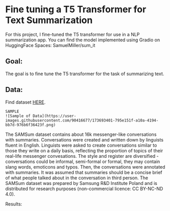 # Fine tuning a T5 Transformer for Text Summarization  #

For this project, I fine-tuned the T5 transformer for use in a NLP summarization app. 
You can find the model implemented using Gradio on HuggingFace Spaces: SamuelMiller/sum_it


## Goal: ##

The goal is to fine tune the T5 transformer for the task of summarizing text. 


## Data: ##

Find dataset [HERE](https://huggingface.co/datasets/samsum).

    SAMPLE
    ![Sample of Data](https://user-images.githubusercontent.com/90416677/173693401-795e151f-a10a-4194-bb7d-976b6f36423f.png)


The SAMSum dataset contains about 16k messenger-like conversations with summaries. Conversations were created and written down by linguists fluent in English. Linguists were asked to create conversations similar to those they write on a daily basis, reflecting the proportion of topics of their real-life messenger convesations. The style and register are diversified - conversations could be informal, semi-formal or formal, they may contain slang words, emoticons and typos. Then, the conversations were annotated with summaries. It was assumed that summaries should be a concise brief of what people talked about in the conversation in third person. The SAMSum dataset was prepared by Samsung R&D Institute Poland and is distributed for research purposes (non-commercial licence: CC BY-NC-ND 4.0).


Results:



